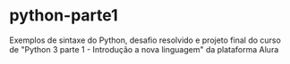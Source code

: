 # python-parte1
Exemplos de sintaxe do Python, desafio resolvido e projeto final do curso de "Python 3 parte 1 - Introdução a nova linguagem" da plataforma Alura
